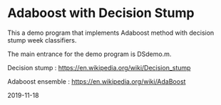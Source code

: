 # Adaboost with Decision Stump

This a demo program that implements Adaboost method with decision stump week classifiers.

The main entrance for the demo program is DSdemo.m.

Decision stump : https://en.wikipedia.org/wiki/Decision_stump

Adaboost ensemble : https://en.wikipedia.org/wiki/AdaBoost

2019-11-18
